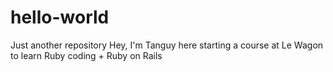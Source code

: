 # hello-world
Just another repository
Hey, I'm Tanguy here starting a course at Le Wagon to learn Ruby coding + Ruby on Rails
